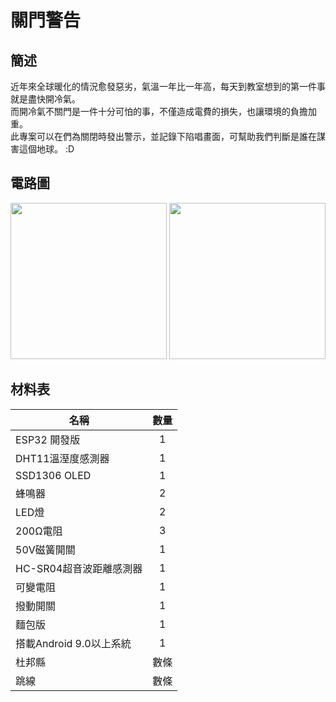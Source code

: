 # 關門警告

## 簡述
近年來全球暖化的情況愈發惡劣，氣溫一年比一年高，每天到教室想到的第一件事就是盡快開冷氣。\
而開冷氣不關門是一件十分可怕的事，不僅造成電費的損失，也讓環境的負擔加重。\
此專案可以在們為關閉時發出警示，並記錄下陷唱畫面，可幫助我們判斷是誰在謀害這個地球。 :D

## 電路圖
<div style="display:inline-block;">
  <img src="https://github.com/YFHD-osu/Do-Close-Door/assets/92370642/7840911a-0f83-4ccc-a015-19fd0939e378" height="250"> 
  <img src="https://github.com/YFHD-osu/Do-Close-Door/assets/92370642/bacb68ab-571b-4a98-b3ab-d4941ed21d2a" height="250">
</div>

## 材料表
| 名稱                   | 數量 |
| ---------------------- | :-: |
| ESP32 開發版           | 1    |
| DHT11溫溼度感測器       | 1   |
| SSD1306 OLED           | 1   |
| 蜂鳴器                 | 2    |
| LED燈                  | 2    |
| 200Ω電阻               | 3    |
| 50V磁簧開關            | 1    |
| HC-SR04超音波距離感測器 | 1    |
| 可變電阻               | 1    |
| 撥動開關	              | 1    |
| 麵包版                 | 	1   |
| 搭載Android 9.0以上系統 | 	1   |
| 杜邦縣	                 | 數條 |
| 跳線                   | 數條  |
